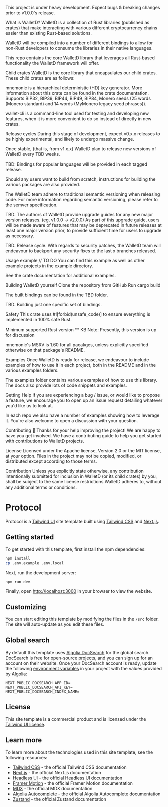 This project is under heavy development. Expect bugs & breaking changes prior to v1.0.0's release.

What is WalletD?
WalletD is a collection of Rust libraries (published as crates) that make interacting with various different cryptocurrency chains easier than existing Rust-based solutions.

WalletD will be compiled into a number of different bindings to allow for non-Rust developers to consume the libraries in their native languages.

This repo contains the core WalletD library that leverages all Rust-based functionality the WalletD framework will offer.

Child crates
WalletD is the core library that encapsulates our child crates. These child crates are as follows:

mnemonic is a hierarchical deterministic (HD) key generator. More information about this crate can be found in the crate documentation. Supports BIP32, BIP39, BIP44, BIP49, BIP84, Monero seeds (25 words (Monero standard) and 14 words (MyMonero legacy seed phrases)).

wallet-cli is a command-line tool used for testing and developing new features, when it is more convenient to do so instead of directly in new crates.

Release cycles
During this stage of development, expect v0.x.x releases to be highly experimental, and likely to undergo massive change.

Once stable, (that is, from v1.x.x) WalletD plan to release new versions of WalletD every TBD weeks.

TBD: Bindings for popular languages will be provided in each tagged release.

Should any users want to build from scratch, instructions for building the various packages are also provided.

The WalletD team adhere to traditional semantic versioning when releasing code. For more information regarding semantic versioning, please refer to the semver specification.

TBD: The authors of WalletD provide upgrade guides for any new major version releases. (eg, v1.0.0 -> v2.0.0) As part of this upgrade guide, users will be made aware of features that may be deprecated in future releases at least one major version prior, to provide sufficient time for users to upgrade as necessary.

TBD: Release cycle. With regards to security patches, the WalletD team will endeavour to backport any security fixes to the last x branches released.

Usage example
// TO DO
You can find this example as well as other example projects in the example directory.

See the crate documentation for additional examples.

Building WalletD yourself
Clone the repository from GitHub Run cargo build

The built bindings can be found in the TBD folder.

TBD: Building just one specific set of bindings.

Safety
This crate uses #![forbid(unsafe_code)] to ensure everything is implemented in 100% safe Rust.

Minimum supported Rust version
** KB Note: Presently, this version is up for discussion

mnemonic's MSRV is 1.60 for all pacakges, unless explicitly specified otherwise on that package's README.

Examples
Once WalletD is ready for release, we endeavour to include examples of how to use it in each project, both in the README and in the various examples folders.

The examples folder contains various examples of how to use this library. The docs also provide lots of code snippets and examples.

Getting Help
If you are experiencing a bug / issue, or would like to propose a feature, we encourage you to open up an issue request detailing whatever you'd like us to look at.

In each repo we also have a number of examples showing how to leverage it. You're also welcome to open a discussion with your question.

Contributing
🎈 Thanks for your help improving the project! We are happy to have you get involved. We have a contributing guide to help you get started with contributions to WalletD projects.

License
Licensed under the Apache license, Version 2.0 or the MIT license, at your option. Files in the project may not be copied, modified, or distributed except according to those terms.

Contribution
Unless you explicitly state otherwise, any contribution intentionally submitted for inclusion in WalletD (or its child crates) by you, shall be subject to the same license restrictions WalletD adheres to, without any additional terms or conditions.

# Protocol

Protocol is a [Tailwind UI](https://tailwindui.com) site template built using [Tailwind CSS](https://tailwindcss.com) and [Next.js](https://nextjs.org).

## Getting started

To get started with this template, first install the npm dependencies:

```bash
npm install
cp .env.example .env.local
```

Next, run the development server:

```bash
npm run dev
```

Finally, open [http://localhost:3000](http://localhost:3000) in your browser to view the website.

## Customizing

You can start editing this template by modifying the files in the `/src` folder. The site will auto-update as you edit these files.

## Global search

By default this template uses [Algolia DocSearch](https://docsearch.algolia.com) for the global search. DocSearch is free for open-source projects, and you can sign up for an account on their website. Once your DocSearch account is ready, update the following [environment variables](https://nextjs.org/docs/basic-features/environment-variables) in your project with the values provided by Algolia:

```
NEXT_PUBLIC_DOCSEARCH_APP_ID=
NEXT_PUBLIC_DOCSEARCH_API_KEY=
NEXT_PUBLIC_DOCSEARCH_INDEX_NAME=
```

## License

This site template is a commercial product and is licensed under the [Tailwind UI license](https://tailwindui.com/license).

## Learn more

To learn more about the technologies used in this site template, see the following resources:

- [Tailwind CSS](https://tailwindcss.com/docs) - the official Tailwind CSS documentation
- [Next.js](https://nextjs.org/docs) - the official Next.js documentation
- [Headless UI](https://headlessui.dev) - the official Headless UI documentation
- [Framer Motion](https://www.framer.com/docs/) - the official Framer Motion documentation
- [MDX](https://mdxjs.com/) - the official MDX documentation
- [Algolia Autocomplete](https://www.algolia.com/doc/ui-libraries/autocomplete/introduction/what-is-autocomplete/) - the official Algolia Autocomplete documentation
- [Zustand](https://docs.pmnd.rs/zustand/getting-started/introduction) - the official Zustand documentation

